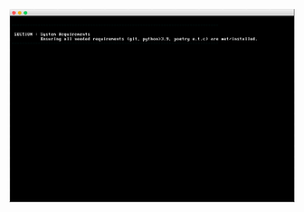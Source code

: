 <!--
 Copyright (c) 2023 Anthony Mugendi
 
 This software is released under the MIT License.
 https://opensource.org/licenses/MIT
-->


<!-- 
To generate new recording, run 
bash record-svg.sh
 -->

![](assets/recording.gif)